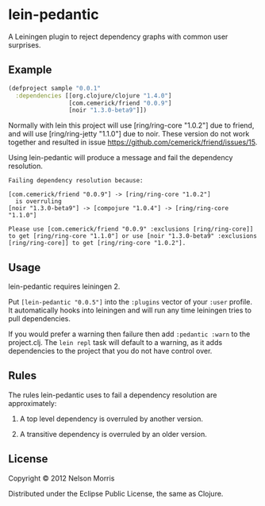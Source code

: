 # lein-pedantic

A Leiningen plugin to reject dependency graphs with common user surprises.

## Example

```clojure
(defproject sample "0.0.1"
  :dependencies [[org.clojure/clojure "1.4.0"]
                 [com.cemerick/friend "0.0.9"]
                 [noir "1.3.0-beta9"]])
```

Normally with lein this project will use [ring/ring-core "1.0.2"] due to friend, and will use [ring/ring-jetty "1.1.0"] due to noir.  These version do not work together and resulted in issue https://github.com/cemerick/friend/issues/15.

Using lein-pedantic will produce a message and fail the dependency resolution.

```
Failing dependency resolution because:

[com.cemerick/friend "0.0.9"] -> [ring/ring-core "1.0.2"]
  is overruling
[noir "1.3.0-beta9"] -> [compojure "1.0.4"] -> [ring/ring-core "1.1.0"]

Please use [com.cemerick/friend "0.0.9" :exclusions [ring/ring-core]] to get [ring/ring-core "1.1.0"] or use [noir "1.3.0-beta9" :exclusions [ring/ring-core]] to get [ring/ring-core "1.0.2"].
```

## Usage

lein-pedantic requires leiningen 2.

Put `[lein-pedantic "0.0.5"]` into the `:plugins` vector of your `:user` profile.  It automatically hooks into leiningen and will run any time leiningen tries to pull dependencies.

If you would prefer a warning then failure then add `:pedantic :warn` to the project.clj.  The `lein repl` task will default to a warning, as it adds dependencies to the project that you do not have control over.

## Rules

The rules lein-pedantic uses to fail a dependency resolution are approximately:

1. A top level dependency is overruled by another version.

2. A transitive dependency is overruled by an older version.

## License

Copyright © 2012 Nelson Morris

Distributed under the Eclipse Public License, the same as Clojure.